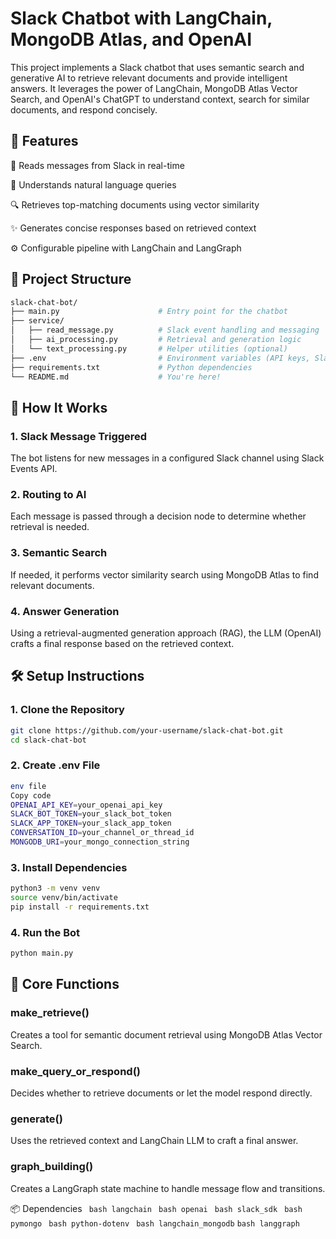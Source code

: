 # Slack Chatbot with LangChain, MongoDB Atlas, and OpenAI
This project implements a Slack chatbot that uses semantic search and generative AI to retrieve relevant documents and provide intelligent answers. It leverages the power of LangChain, MongoDB Atlas Vector Search, and OpenAI's ChatGPT to understand context, search for similar documents, and respond concisely.

## 🔧 Features
💬 Reads messages from Slack in real-time

🧠 Understands natural language queries

🔍 Retrieves top-matching documents using vector similarity

✨ Generates concise responses based on retrieved context

⚙️ Configurable pipeline with LangChain and LangGraph

## 🧱 Project Structure
```bash
slack-chat-bot/
├── main.py                      # Entry point for the chatbot
├── service/
│   ├── read_message.py          # Slack event handling and messaging
│   ├── ai_processing.py         # Retrieval and generation logic
│   └── text_processing.py       # Helper utilities (optional)
├── .env                         # Environment variables (API keys, Slack tokens)
├── requirements.txt             # Python dependencies
└── README.md                    # You're here!
```

## 🚀 How It Works
### 1. Slack Message Triggered
The bot listens for new messages in a configured Slack channel using Slack Events API.

### 2. Routing to AI
Each message is passed through a decision node to determine whether retrieval is needed.

### 3. Semantic Search
If needed, it performs vector similarity search using MongoDB Atlas to find relevant documents.

### 4. Answer Generation
Using a retrieval-augmented generation approach (RAG), the LLM (OpenAI) crafts a final response based on the retrieved context.

## 🛠️ Setup Instructions
### 1. Clone the Repository
```bash
git clone https://github.com/your-username/slack-chat-bot.git
cd slack-chat-bot
```

### 2. Create .env File
``` bash 
env file
Copy code
OPENAI_API_KEY=your_openai_api_key
SLACK_BOT_TOKEN=your_slack_bot_token
SLACK_APP_TOKEN=your_slack_app_token
CONVERSATION_ID=your_channel_or_thread_id
MONGODB_URI=your_mongo_connection_string
```

### 3. Install Dependencies
``` bash
python3 -m venv venv
source venv/bin/activate
pip install -r requirements.txt
```

### 4. Run the Bot
``` bash
python main.py
```

## 🧠 Core Functions
### make_retrieve()
Creates a tool for semantic document retrieval using MongoDB Atlas Vector Search.

### make_query_or_respond()
Decides whether to retrieve documents or let the model respond directly.

### generate()
Uses the retrieved context and LangChain LLM to craft a final answer.

### graph_building()
Creates a LangGraph state machine to handle message flow and transitions.

📦 Dependencies
``` bash langchain```
``` bash openai```
``` bash slack_sdk```
``` bash pymongo```
``` bash python-dotenv```
``` bash langchain_mongodb```
```bash langgraph```



